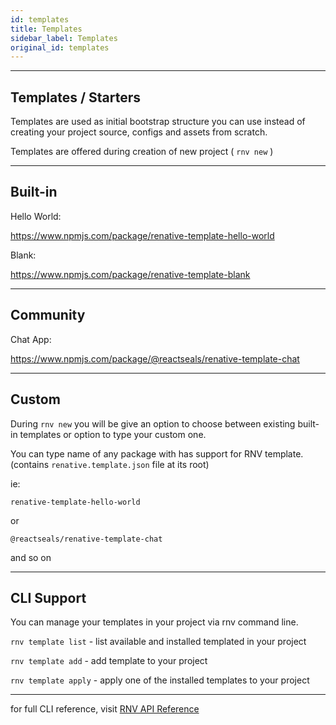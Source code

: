 ```yaml
---
id: templates
title: Templates
sidebar_label: Templates
original_id: templates
---
```


<!-- <img className="header-image" src="https://renative.org/img/ic_templates.png" width="50" height="50" /> -->

---
## Templates / Starters

Templates are used as initial bootstrap structure you can use instead of creating your project source, configs and assets from scratch.

Templates are offered during creation of new project ( `rnv new` )


---
## Built-in

Hello World:

https://www.npmjs.com/package/renative-template-hello-world

Blank:

https://www.npmjs.com/package/renative-template-blank

---
## Community

Chat App:

https://www.npmjs.com/package/@reactseals/renative-template-chat

---
## Custom

During `rnv new` you will be give an option to choose between existing built-in templates or option to type your custom one.

You can type name of any package with has support for RNV template. (contains `renative.template.json` file at its root)

ie:

`renative-template-hello-world`

or

`@reactseals/renative-template-chat`

and so on


---
## CLI Support

You can manage your templates in your project via rnv command line.

`rnv template list` - list available and installed templated in your project

`rnv template add` - add template to your project

`rnv template apply` - apply one of the installed templates to your project

---

for full CLI reference, visit [RNV API Reference](../api/cli)
